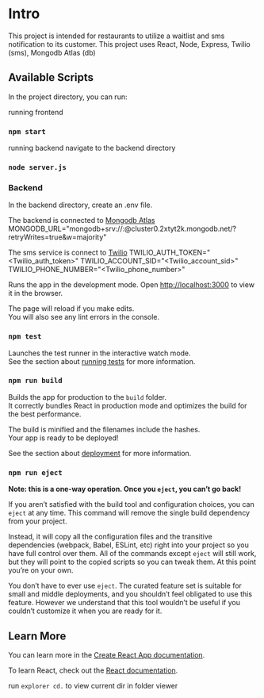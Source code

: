 # Intro

This project is intended for restaurants to utilize a waitlist and sms notification to its customer. 
This project uses React, Node, Express, Twilio (sms), Mongodb Atlas (db) 

## Available Scripts

In the project directory, you can run:

running frontend 
### `npm start`
running backend
navigate to the backend directory
### `node server.js`

### Backend
In the backend directory, create an .env file.

The backend is connected to [Mongodb Atlas](https://account.mongodb.com/account/login)
MONGODB_URL="mongodb+srv://<username>:<password>@cluster0.2xtyt2k.mongodb.net/<nameOfTable>?retryWrites=true&w=majority"

The sms service is connect to [Twilio](https://www.twilio.com/login)
TWILIO_AUTH_TOKEN="<Twilio_auth_token>"
TWILIO_ACCOUNT_SID="<Twilio_account_sid>"
TWILIO_PHONE_NUMBER="<Twilio_phone_number>"


Runs the app in the development mode.
Open [http://localhost:3000](http://localhost:3000) to view it in the browser.

The page will reload if you make edits.\
You will also see any lint errors in the console.

### `npm test`

Launches the test runner in the interactive watch mode.\
See the section about [running tests](https://facebook.github.io/create-react-app/docs/running-tests) for more information.

### `npm run build`

Builds the app for production to the `build` folder.\
It correctly bundles React in production mode and optimizes the build for the best performance.

The build is minified and the filenames include the hashes.\
Your app is ready to be deployed!

See the section about [deployment](https://facebook.github.io/create-react-app/docs/deployment) for more information.

### `npm run eject`

**Note: this is a one-way operation. Once you `eject`, you can’t go back!**

If you aren’t satisfied with the build tool and configuration choices, you can `eject` at any time. This command will remove the single build dependency from your project.

Instead, it will copy all the configuration files and the transitive dependencies (webpack, Babel, ESLint, etc) right into your project so you have full control over them. All of the commands except `eject` will still work, but they will point to the copied scripts so you can tweak them. At this point you’re on your own.

You don’t have to ever use `eject`. The curated feature set is suitable for small and middle deployments, and you shouldn’t feel obligated to use this feature. However we understand that this tool wouldn’t be useful if you couldn’t customize it when you are ready for it.

## Learn More

You can learn more in the [Create React App documentation](https://facebook.github.io/create-react-app/docs/getting-started).

To learn React, check out the [React documentation](https://reactjs.org/).

run `explorer cd.` to view current dir in folder viewer